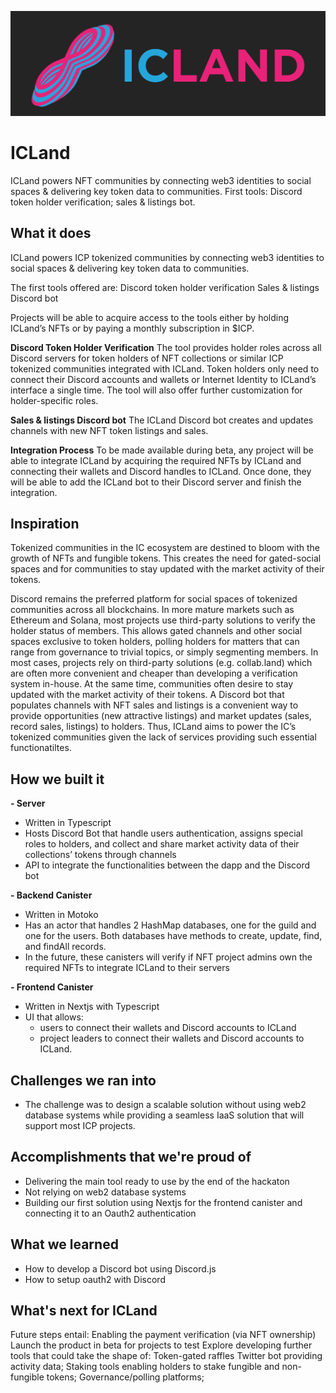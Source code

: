 ![icland-logo](icland-logo.png)

# ICLand

ICLand powers NFT communities by connecting web3 identities to social spaces &amp; delivering key token data to communities. First tools: Discord token holder verification; sales &amp; listings bot.

## What it does

ICLand powers ICP tokenized communities by connecting web3 identities to social spaces & delivering key token data to communities.

The first tools offered are:
Discord token holder verification
Sales & listings Discord bot

Projects will be able to acquire access to the tools either by holding ICLand’s NFTs or by paying a monthly subscription in $ICP.

**Discord Token Holder Verification**
The tool provides holder roles across all Discord servers for token holders of NFT collections or similar ICP tokenized communities integrated with ICLand. Token holders only need to connect their Discord accounts and wallets or Internet Identity to ICLand’s interface a single time. The tool will also offer further customization for holder-specific roles.

**Sales & listings Discord bot**
The ICLand Discord bot creates and updates channels with new NFT token listings and sales.

**Integration Process**
To be made available during beta, any project will be able to integrate ICLand by acquiring the required NFTs by ICLand and connecting their wallets and Discord handles to ICLand. Once done, they will be able to add the ICLand bot to their Discord server and finish the integration.

## Inspiration

Tokenized communities in the IC ecosystem are destined to bloom with the growth of NFTs and fungible tokens. This creates the need for gated-social spaces and for communities to stay updated with the market activity of their tokens.

Discord remains the preferred platform for social spaces of tokenized communities across all blockchains. In more mature markets such as Ethereum and Solana, most projects use third-party solutions to verify the holder status of members. This allows gated channels and other social spaces exclusive to token holders, polling holders for matters that can range from governance to trivial topics, or simply segmenting members. In most cases, projects rely on third-party solutions (e.g. collab.land) which are often more convenient and cheaper than developing a verification system in-house.
At the same time, communities often desire to stay updated with the market activity of their tokens. A Discord bot that populates channels with NFT sales and listings is a convenient way to provide opportunities (new attractive listings) and market updates (sales, record sales, listings) to holders.
Thus, ICLand aims to power the IC’s tokenized communities given the lack of services providing such essential functionatiltes.

## How we built it

**- Server**

- Written in Typescript
- Hosts Discord Bot that handle users authentication, assigns special roles to holders, and collect and share market activity data of their collections’ tokens through channels
- API to integrate the functionalities between the dapp and the Discord bot

**- Backend Canister**

- Written in Motoko
- Has an actor that handles 2 HashMap databases, one for the guild and one for the users. Both databases have methods to create, update, find, and findAll records.
- In the future, these canisters will verify if NFT project admins own the required NFTs to integrate ICLand to their servers

**- Frontend Canister**

- Written in Nextjs with Typescript
- UI that allows:
  - users to connect their wallets and Discord accounts to ICLand
  - project leaders to connect their wallets and Discord accounts to ICLand.

## Challenges we ran into

- The challenge was to design a scalable solution without using web2 database systems while providing a seamless IaaS solution that will support most ICP projects.

## Accomplishments that we're proud of

- Delivering the main tool ready to use by the end of the hackaton
- Not relying on web2 database systems
- Building our first solution using Nextjs for the frontend canister and connecting it to an Oauth2 authentication

## What we learned

- How to develop a Discord bot using Discord.js
- How to setup oauth2 with Discord

## What's next for ICLand

Future steps entail:
Enabling the payment verification (via NFT ownership)
Launch the product in beta for projects to test
Explore developing further tools that could take the shape of:
Token-gated raffles
Twitter bot providing activity data;
Staking tools enabling holders to stake fungible and non-fungible tokens;
Governance/polling platforms;
